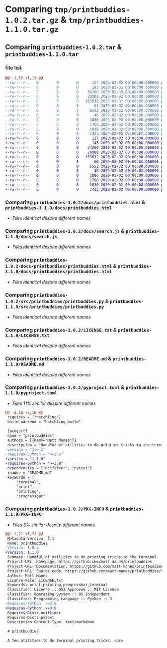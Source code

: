 # Comparing `tmp/printbuddies-1.0.2.tar.gz` & `tmp/printbuddies-1.1.0.tar.gz`

## Comparing `printbuddies-1.0.2.tar` & `printbuddies-1.1.0.tar`

### file list

```diff
@@ -1,12 +1,12 @@
--rw-r--r--   0        0        0      127 2020-02-02 00:00:00.000000 printbuddies-1.0.2/CHANGELOG.md
--rw-r--r--   0        0        0      143 2020-02-02 00:00:00.000000 printbuddies-1.0.2/docs/index.html
--rw-r--r--   0        0        0    34260 2020-02-02 00:00:00.000000 printbuddies-1.0.2/docs/printbuddies.html
--rw-r--r--   0        0        0    28001 2020-02-02 00:00:00.000000 printbuddies-1.0.2/docs/search.js
--rw-r--r--   0        0        0   153632 2020-02-02 00:00:00.000000 printbuddies-1.0.2/docs/printbuddies/printbuddies.html
--rw-r--r--   0        0        0       66 2020-02-02 00:00:00.000000 printbuddies-1.0.2/src/printbuddies/__init__.py
--rw-r--r--   0        0        0     6552 2020-02-02 00:00:00.000000 printbuddies-1.0.2/src/printbuddies/printbuddies.py
--rw-r--r--   0        0        0       46 2020-02-02 00:00:00.000000 printbuddies-1.0.2/.gitignore
--rw-r--r--   0        0        0     1086 2020-02-02 00:00:00.000000 printbuddies-1.0.2/LICENSE.txt
--rw-r--r--   0        0        0     1760 2020-02-02 00:00:00.000000 printbuddies-1.0.2/README.md
--rw-r--r--   0        0        0     1030 2020-02-02 00:00:00.000000 printbuddies-1.0.2/pyproject.toml
--rw-r--r--   0        0        0     2425 2020-02-02 00:00:00.000000 printbuddies-1.0.2/PKG-INFO
+-rw-r--r--   0        0        0      127 2020-02-02 00:00:00.000000 printbuddies-1.1.0/CHANGELOG.md
+-rw-r--r--   0        0        0      143 2020-02-02 00:00:00.000000 printbuddies-1.1.0/docs/index.html
+-rw-r--r--   0        0        0    34260 2020-02-02 00:00:00.000000 printbuddies-1.1.0/docs/printbuddies.html
+-rw-r--r--   0        0        0    28001 2020-02-02 00:00:00.000000 printbuddies-1.1.0/docs/search.js
+-rw-r--r--   0        0        0   153632 2020-02-02 00:00:00.000000 printbuddies-1.1.0/docs/printbuddies/printbuddies.html
+-rw-r--r--   0        0        0       66 2020-02-02 00:00:00.000000 printbuddies-1.1.0/src/printbuddies/__init__.py
+-rw-r--r--   0        0        0     6552 2020-02-02 00:00:00.000000 printbuddies-1.1.0/src/printbuddies/printbuddies.py
+-rw-r--r--   0        0        0       46 2020-02-02 00:00:00.000000 printbuddies-1.1.0/.gitignore
+-rw-r--r--   0        0        0     1086 2020-02-02 00:00:00.000000 printbuddies-1.1.0/LICENSE.txt
+-rw-r--r--   0        0        0     1760 2020-02-02 00:00:00.000000 printbuddies-1.1.0/README.md
+-rw-r--r--   0        0        0     1030 2020-02-02 00:00:00.000000 printbuddies-1.1.0/pyproject.toml
+-rw-r--r--   0        0        0     2425 2020-02-02 00:00:00.000000 printbuddies-1.1.0/PKG-INFO
```

### Comparing `printbuddies-1.0.2/docs/printbuddies.html` & `printbuddies-1.1.0/docs/printbuddies.html`

 * *Files identical despite different names*

### Comparing `printbuddies-1.0.2/docs/search.js` & `printbuddies-1.1.0/docs/search.js`

 * *Files identical despite different names*

### Comparing `printbuddies-1.0.2/docs/printbuddies/printbuddies.html` & `printbuddies-1.1.0/docs/printbuddies/printbuddies.html`

 * *Files identical despite different names*

### Comparing `printbuddies-1.0.2/src/printbuddies/printbuddies.py` & `printbuddies-1.1.0/src/printbuddies/printbuddies.py`

 * *Files identical despite different names*

### Comparing `printbuddies-1.0.2/LICENSE.txt` & `printbuddies-1.1.0/LICENSE.txt`

 * *Files identical despite different names*

### Comparing `printbuddies-1.0.2/README.md` & `printbuddies-1.1.0/README.md`

 * *Files identical despite different names*

### Comparing `printbuddies-1.0.2/pyproject.toml` & `printbuddies-1.1.0/pyproject.toml`

 * *Files 11% similar despite different names*

```diff
@@ -2,16 +2,16 @@
 requires = ["hatchling"]
 build-backend = "hatchling.build"
 
 [project]
 name = "printbuddies"
 authors = [{name="Matt Manes"}]
 description = "Handful of utilities to do printing tricks to the terminal."
-version = "1.0.2"
-requires-python = ">=3.6"
+version = "1.1.0"
+requires-python = ">=3.9"
 dependencies = ["noiftimer", "pytest"]
 readme = "README.md"
 keywords = [
     "terminal",
     "print",
     "printing",
     "progressbar"
```

### Comparing `printbuddies-1.0.2/PKG-INFO` & `printbuddies-1.1.0/PKG-INFO`

 * *Files 5% similar despite different names*

```diff
@@ -1,21 +1,21 @@
 Metadata-Version: 2.1
 Name: printbuddies
-Version: 1.0.2
+Version: 1.1.0
 Summary: Handful of utilities to do printing tricks to the terminal.
 Project-URL: Homepage, https://github.com/matt-manes/printbuddies
 Project-URL: Documentation, https://github.com/matt-manes/printbuddies/tree/main/docs
 Project-URL: Source code, https://github.com/matt-manes/printbuddies/tree/main/src/printbuddies
 Author: Matt Manes
 License-File: LICENSE.txt
 Keywords: print,printing,progressbar,terminal
 Classifier: License :: OSI Approved :: MIT License
 Classifier: Operating System :: OS Independent
 Classifier: Programming Language :: Python :: 3
-Requires-Python: >=3.6
+Requires-Python: >=3.9
 Requires-Dist: noiftimer
 Requires-Dist: pytest
 Description-Content-Type: text/markdown
 
 # printbuddies
 
 A few utilities to do terminal printing tricks. <br>
```

